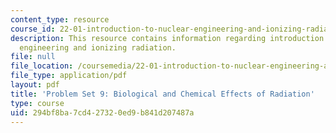 ```yaml
---
content_type: resource
course_id: 22-01-introduction-to-nuclear-engineering-and-ionizing-radiation-fall-2015
description: This resource contains information regarding introduction to nuclear
  engineering and ionizing radiation.
file: null
file_location: /coursemedia/22-01-introduction-to-nuclear-engineering-and-ionizing-radiation-fall-2015/294bf8ba7cd427320ed9b841d207487a_MIT22_01F15_ps9.pdf
file_type: application/pdf
layout: pdf
title: 'Problem Set 9: Biological and Chemical Effects of Radiation'
type: course
uid: 294bf8ba-7cd4-2732-0ed9-b841d207487a
---
```

